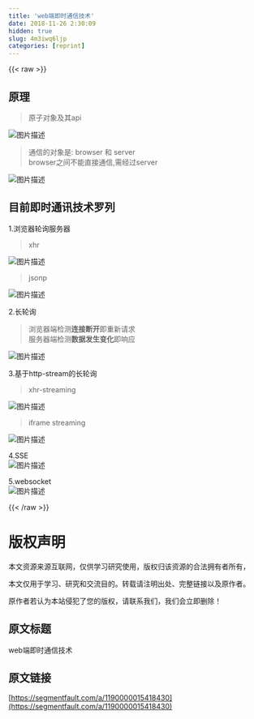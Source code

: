 ```yaml
---
title: 'web端即时通信技术' 
date: 2018-11-26 2:30:09
hidden: true
slug: 4m3iwq6ljp
categories: [reprint]
---
```


{{< raw >}}
<h2 id="articleHeader0">&#x539F;&#x7406;</h2><blockquote>&#x539F;&#x5B50;&#x5BF9;&#x8C61;&#x53CA;&#x5176;api</blockquote><p><span class="img-wrap"><img data-src="/img/bVbcXe6?w=1600&amp;h=1200" src="https://static.alili.tech/img/bVbcXe6?w=1600&amp;h=1200" alt="&#x56FE;&#x7247;&#x63CF;&#x8FF0;" title="&#x56FE;&#x7247;&#x63CF;&#x8FF0;" style="cursor:pointer;display:inline"></span></p><blockquote>&#x901A;&#x4FE1;&#x7684;&#x5BF9;&#x8C61;&#x662F;: browser &#x548C; server<br>browser&#x4E4B;&#x95F4;&#x4E0D;&#x80FD;&#x76F4;&#x63A5;&#x901A;&#x4FE1;,&#x9700;&#x7ECF;&#x8FC7;server</blockquote><p><span class="img-wrap"><img data-src="/img/bVbcQ5b?w=1600&amp;h=1200" src="https://static.alili.tech/img/bVbcQ5b?w=1600&amp;h=1200" alt="&#x56FE;&#x7247;&#x63CF;&#x8FF0;" title="&#x56FE;&#x7247;&#x63CF;&#x8FF0;" style="cursor:pointer;display:inline"></span></p><h2 id="articleHeader1">&#x76EE;&#x524D;&#x5373;&#x65F6;&#x901A;&#x8BAF;&#x6280;&#x672F;&#x7F57;&#x5217;</h2><p>1.&#x6D4F;&#x89C8;&#x5668;&#x8F6E;&#x8BE2;&#x670D;&#x52A1;&#x5668;</p><blockquote>xhr</blockquote><p><span class="img-wrap"><img data-src="/img/bVbcQ9C?w=1600&amp;h=1200" src="https://static.alili.tech/img/bVbcQ9C?w=1600&amp;h=1200" alt="&#x56FE;&#x7247;&#x63CF;&#x8FF0;" title="&#x56FE;&#x7247;&#x63CF;&#x8FF0;" style="cursor:pointer;display:inline"></span></p><blockquote>jsonp</blockquote><p><span class="img-wrap"><img data-src="/img/bVbcSWi?w=1600&amp;h=1200" src="https://static.alili.tech/img/bVbcSWi?w=1600&amp;h=1200" alt="&#x56FE;&#x7247;&#x63CF;&#x8FF0;" title="&#x56FE;&#x7247;&#x63CF;&#x8FF0;" style="cursor:pointer;display:inline"></span></p><p>2.&#x957F;&#x8F6E;&#x8BE2;</p><blockquote>&#x6D4F;&#x89C8;&#x5668;&#x7AEF;&#x68C0;&#x6D4B;<strong>&#x8FDE;&#x63A5;&#x65AD;&#x5F00;</strong>&#x5373;&#x91CD;&#x65B0;&#x8BF7;&#x6C42;<br>&#x670D;&#x52A1;&#x5668;&#x7AEF;&#x68C0;&#x6D4B;<strong>&#x6570;&#x636E;&#x53D1;&#x751F;&#x53D8;&#x5316;</strong>&#x5373;&#x54CD;&#x5E94;</blockquote><p><span class="img-wrap"><img data-src="/img/bVbcRcp?w=1600&amp;h=1200" src="https://static.alili.tech/img/bVbcRcp?w=1600&amp;h=1200" alt="&#x56FE;&#x7247;&#x63CF;&#x8FF0;" title="&#x56FE;&#x7247;&#x63CF;&#x8FF0;" style="cursor:pointer;display:inline"></span></p><p>3.&#x57FA;&#x4E8E;http-stream&#x7684;&#x957F;&#x8F6E;&#x8BE2;</p><blockquote>xhr-streaming</blockquote><p><span class="img-wrap"><img data-src="/img/bVbcRmv?w=1600&amp;h=1200" src="https://static.alili.tech/img/bVbcRmv?w=1600&amp;h=1200" alt="&#x56FE;&#x7247;&#x63CF;&#x8FF0;" title="&#x56FE;&#x7247;&#x63CF;&#x8FF0;" style="cursor:pointer;display:inline"></span></p><blockquote>iframe streaming</blockquote><p><span class="img-wrap"><img data-src="/img/bVbcRpJ?w=1600&amp;h=1200" src="https://static.alili.tech/img/bVbcRpJ?w=1600&amp;h=1200" alt="&#x56FE;&#x7247;&#x63CF;&#x8FF0;" title="&#x56FE;&#x7247;&#x63CF;&#x8FF0;" style="cursor:pointer;display:inline"></span></p><p>4.SSE<br><span class="img-wrap"><img data-src="/img/bVbcSL3?w=1600&amp;h=1200" src="https://static.alili.tech/img/bVbcSL3?w=1600&amp;h=1200" alt="&#x56FE;&#x7247;&#x63CF;&#x8FF0;" title="&#x56FE;&#x7247;&#x63CF;&#x8FF0;" style="cursor:pointer;display:inline"></span></p><p>5.websocket<br><span class="img-wrap"><img data-src="/img/bVbcSR7?w=1600&amp;h=1200" src="https://static.alili.tech/img/bVbcSR7?w=1600&amp;h=1200" alt="&#x56FE;&#x7247;&#x63CF;&#x8FF0;" title="&#x56FE;&#x7247;&#x63CF;&#x8FF0;" style="cursor:pointer;display:inline"></span></p>
{{< /raw >}}

# 版权声明
本文资源来源互联网，仅供学习研究使用，版权归该资源的合法拥有者所有，

本文仅用于学习、研究和交流目的。转载请注明出处、完整链接以及原作者。

原作者若认为本站侵犯了您的版权，请联系我们，我们会立即删除！

## 原文标题
web端即时通信技术

## 原文链接
[https://segmentfault.com/a/1190000015418430](https://segmentfault.com/a/1190000015418430)

